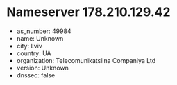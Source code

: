 # Nameserver 178.210.129.42

* as_number: 49984
* name: Unknown
* city: Lviv
* country: UA
* organization: Telecomunikatsiina Companiya Ltd
* version: Unknown
* dnssec: false
